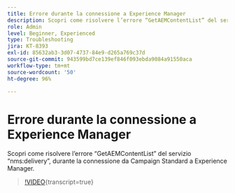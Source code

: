 ```yaml
---
title: Errore durante la connessione a Experience Manager
description: Scopri come risolvere l’errore “GetAEMContentList” del servizio “nms:delivery”, durante la connessione da Campaign Standard a Experience Manager.
role: Admin
level: Beginner, Experienced
type: Troubleshooting
jira: KT-8393
exl-id: 85632ab3-3d07-4737-84e9-d265a769c37d
source-git-commit: 943599bd7ce139ef846f093ebda9084a91550aca
workflow-type: tm+mt
source-wordcount: '50'
ht-degree: 96%

---
```


# Errore durante la connessione a Experience Manager

Scopri come risolvere l’errore “GetAEMContentList” del servizio “nms:delivery”, durante la connessione da Campaign Standard a Experience Manager.

>[!VIDEO](https://video.tv.adobe.com/v/335897?learn=on){transcript=true}
